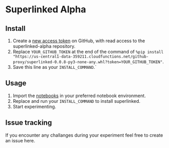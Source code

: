 # Superlinked Alpha

## Install

1. Create a [new access token](https://github.com/settings/personal-access-tokens/new) on GitHub, with read access to the superlinked-alpha repository.
1. Replace `YOUR_GITHUB_TOKEN` at the end of the command of `%pip install "https://us-central1-data-359211.cloudfunctions.net/github-proxy/superlinked-0.0.8-py3-none-any.whl?token=YOUR_GITHUB_TOKEN"`.
1. Save this line as your `INSTALL_COMMAND`.`

## Usage

1. Import the [notebooks](./notebook/) in your preferred notebook environment.
1. Replace and run your `INSTALL_COMMAND` to install superlinked.
1. Start experimenting.

## Issue tracking

If you encounter any challanges during your experiment feel free to create an issue here.